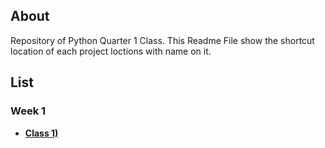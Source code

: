 ## About
Repository of Python Quarter 1 Class. This Readme File show the shortcut location of each project loctions with name on it.

## List

### Week 1
  - **[Class 1)](https://github.com/samiwadh/Python/tree/main/Quarter%201%20/Week%20Class/Week%204)**
   
